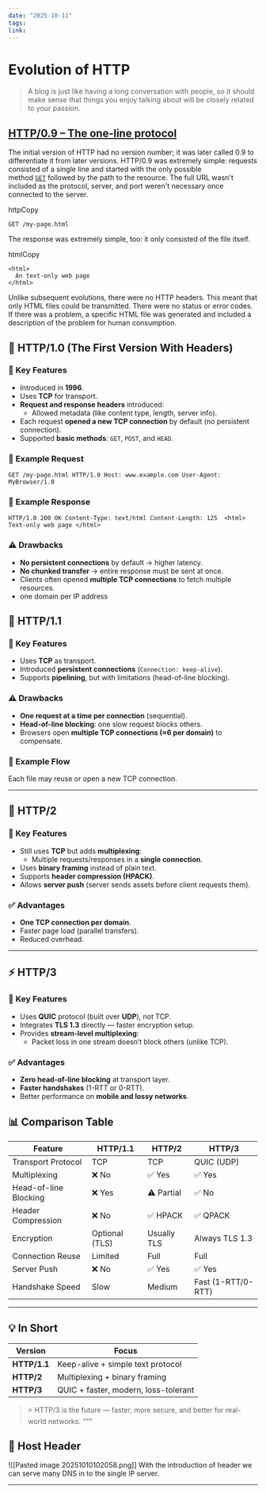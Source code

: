 ```yaml
---
date: "2025-10-11"
tags: 
link:
---
```


# Evolution of HTTP

> A blog is just like having a long conversation with people, so it should make sense that things you enjoy talking about will be closely related to your passion.

## [HTTP/0.9 – The one-line protocol](https://developer.mozilla.org/en-US/docs/Web/HTTP/Guides/Evolution_of_HTTP#http0.9_%E2%80%93_the_one-line_protocol)

The initial version of HTTP had no version number; it was later called 0.9 to differentiate it from later versions. HTTP/0.9 was extremely simple: requests consisted of a single line and started with the only possible method [`GET`](https://developer.mozilla.org/en-US/docs/Web/HTTP/Reference/Methods/GET) followed by the path to the resource. The full URL wasn't included as the protocol, server, and port weren't necessary once connected to the server.

httpCopy

```
GET /my-page.html
```

The response was extremely simple, too: it only consisted of the file itself.

htmlCopy

```
<html>
  An text-only web page
</html>
```

Unlike subsequent evolutions, there were no HTTP headers. This meant that only HTML files could be transmitted. There were no status or error codes. If there was a problem, a specific HTML file was generated and included a description of the problem for human consumption.

## 📘 HTTP/1.0 (The First Version With Headers)

### 🔹 Key Features

- Introduced in **1996**.
- Uses **TCP** for transport.
- **Request and response headers** introduced:
    - Allowed metadata (like content type, length, server info).
- Each request **opened a new TCP connection** by default (no persistent connection).
- Supported **basic methods**: `GET`, `POST`, and `HEAD`.

### 🔁 Example Request

`GET /my-page.html HTTP/1.0 Host: www.example.com User-Agent: MyBrowser/1.0`

### 🔁 Example Response

`HTTP/1.0 200 OK Content-Type: text/html Content-Length: 125  <html>   Text-only web page </html>`

### ⚠️ Drawbacks

- **No persistent connections** by default → higher latency.
- **No chunked transfer** → entire response must be sent at once.
- Clients often opened **multiple TCP connections** to fetch multiple resources.
- one domain per IP address


## 📘 HTTP/1.1
### 🔹 Key Features
- Uses **TCP** as transport.
- Introduced **persistent connections** (`Connection: keep-alive`).
- Supports **pipelining**, but with limitations (head-of-line blocking).

### ⚠️ Drawbacks
- **One request at a time per connection** (sequential).
- **Head-of-line blocking**: one slow request blocks others.
- Browsers open **multiple TCP connections (≈6 per domain)** to compensate.

### 🔁 Example Flow

Each file may reuse or open a new TCP connection.

---

## 🚀 HTTP/2
### 🔹 Key Features
- Still uses **TCP** but adds **multiplexing**:
  - Multiple requests/responses in a **single connection**.
- Uses **binary framing** instead of plain text.
- Supports **header compression (HPACK)**.
- Allows **server push** (server sends assets before client requests them).

### ✅ Advantages
- **One TCP connection per domain**.
- Faster page load (parallel transfers).
- Reduced overhead.

---

## ⚡ HTTP/3
### 🔹 Key Features
- Uses **QUIC** protocol (built over **UDP**), not TCP.
- Integrates **TLS 1.3** directly — faster encryption setup.
- Provides **stream-level multiplexing**:
  - Packet loss in one stream doesn’t block others (unlike TCP).

### ✅ Advantages
- **Zero head-of-line blocking** at transport layer.
- **Faster handshakes** (1-RTT or 0-RTT).
- Better performance on **mobile and lossy networks**.

## 📊 Comparison Table

| Feature | HTTP/1.1 | HTTP/2 | HTTP/3 |
|----------|-----------|--------|--------|
| Transport Protocol | TCP | TCP | QUIC (UDP) |
| Multiplexing | ❌ No | ✅ Yes | ✅ Yes |
| Head-of-line Blocking | ❌ Yes | ⚠️ Partial | ✅ No |
| Header Compression | ❌ No | ✅ HPACK | ✅ QPACK |
| Encryption | Optional (TLS) | Usually TLS | Always TLS 1.3 |
| Connection Reuse | Limited | Full | Full |
| Server Push | ❌ No | ✅ Yes | ✅ Yes |
| Handshake Speed | Slow | Medium | Fast (1-RTT/0-RTT) |

---

## 💡 In Short
| Version | Focus |
|----------|--------|
| **HTTP/1.1** | Keep-alive + simple text protocol |
| **HTTP/2** | Multiplexing + binary framing |
| **HTTP/3** | QUIC + faster, modern, loss-tolerant |

> ⚡ HTTP/3 is the future — faster, more secure, and better for real-world networks.
"""


## 🔁 Host Header

![[Pasted image 20251010102058.png]]
With the introduction of header we can serve many DNS in to the single IP server.

---
